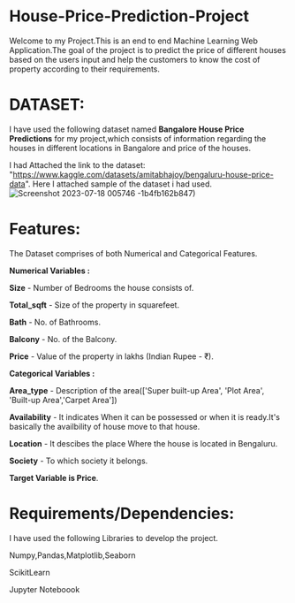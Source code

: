 # House-Price-Prediction-Project

Welcome to my Project.This is an end to end Machine Learning Web Application.The goal of the project is to predict the price of different houses based on the users input and help the customers to know the cost of property according to their requirements. 

# DATASET:
I have used the  following dataset named **Bangalore House Price Predictions** for my project,which consists of information regarding the houses in different locations in Bangalore  and price of the houses.

I had Attached the link to the dataset:   "https://www.kaggle.com/datasets/amitabhajoy/bengaluru-house-price-data".
Here I attached sample of the dataset i had used.
![Screenshot 2023-07-18 005746](https://github.com/SatyaSai21/House-Price-Prediction-Project/assets/100891485/69c0a51d-b188-4fbc-a5e7-e6874b3442c7)
-1b4fb162b847)



# Features:
The Dataset comprises of both Numerical and Categorical Features.

**Numerical Variables :**

**Size** - Number of Bedrooms the house consists of.

**Total_sqft** - Size of the property in squarefeet.

**Bath** - No. of Bathrooms.

**Balcony** - No. of the Balcony.

**Price** - Value of the property in lakhs (Indian Rupee - ₹).

**Categorical Variables :**

**Area_type** - Description of the area(['Super built-up  Area', 'Plot  Area', 'Built-up  Area','Carpet  Area'])

**Availability** - It indicates When it can be possessed or when it is ready.It's basically the availbility of house  move to that house.

**Location** - It descibes the place Where the house is located in Bengaluru.

**Society** - To which society it belongs.

**Target Variable is Price**.

# Requirements/Dependencies:

I have used the following Libraries to develop the project.

Numpy,Pandas,Matplotlib,Seaborn

ScikitLearn

Jupyter Noteboook

#
